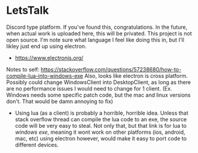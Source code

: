 # LetsTalk
Discord type platform.
If you've found this, congratulations. In the future, when actual work is uploaded here, this will be privated. This project is not open source.
I'm note sure what language I feel like doing this in, but I'll likley just end up using electron.

- https://www.electronjs.org/




Notes to self:
https://stackoverflow.com/questions/57238680/how-to-compile-lua-into-windows-exe
Also, looks like electron is cross platform. Possibly could change WindowsClient into DesktopClient, as long as there are no performance issues I would need to change for 1 client. (Ex. Windows needs some specific patch code, but the mac and linux versions don't. That would be damn annoying to fix)


* Using lua (as a client) is probably a horrible, horrible idea. Unless that stack overflow thread can compile the lua code to an exe, the source code will be very easy to steal. Not only that, but that link is for lua to *windows exe*, meaning it wont work on other platforms (ios, android, mac, etc) using electron however, would make it easy to port code to different devices. 
